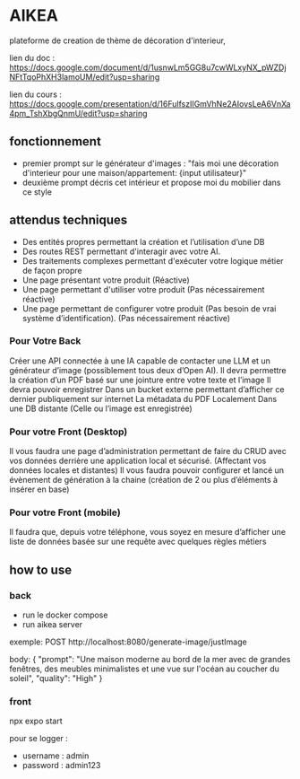 # AIKEA

plateforme de creation de thème de décoration d'interieur,

lien du doc : https://docs.google.com/document/d/1usnwLm5GG8u7cwWLxyNX_pWZDjNFtTqoPhXH3lamoUM/edit?usp=sharing

lien du cours : https://docs.google.com/presentation/d/16FulfszIIGmVhNe2AIovsLeA6VnXa4pm_TshXbgQnmU/edit?usp=sharing

## fonctionnement

- premier prompt sur le générateur d'images : "fais moi une décoration d'interieur pour une maison/appartement: {input utilisateur}"
- deuxième prompt décris cet intérieur et propose moi du mobilier dans ce style

## attendus techniques

- Des entités propres permettant la création et l’utilisation d’une DB
- Des routes REST permettant d'interagir avec votre AI.
- Des traitements complexes permettant d'exécuter votre logique métier de façon propre
- Une page présentant votre produit (Réactive)
- Une page permettant d'utiliser votre produit (Pas nécessairement réactive)
- Une page permettant de configurer votre produit (Pas besoin de vrai système d’identification). (Pas nécessairement réactive)

### Pour Votre Back

Créer une API connectée à une IA capable de contacter une LLM et un générateur d’image (possiblement tous deux d’Open AI).
Il devra permettre la création d’un PDF basé sur une jointure entre votre texte et l’image
Il devra pouvoir enregistrer
Dans un bucket externe permettant d’afficher ce dernier publiquement sur internet
La métadata du PDF
Localement
Dans une DB distante (Celle ou l’image est enregistrée)

### Pour votre Front (Desktop)

Il vous faudra une page d’administration permettant de faire du CRUD avec vos données derrière une application local et sécurisé. (Affectant vos données locales et distantes)
Il vous faudra pouvoir configurer et lancé un évènement de génération à la chaine (création de 2 ou plus d’éléments à insérer en base)

### Pour votre Front (mobile)

Il faudra que, depuis votre téléphone, vous soyez en mesure d’afficher une liste de données basée sur une requête avec quelques règles métiers

## how to use

### back

- run le docker compose
- run aikea server

exemple:
POST http://localhost:8080/generate-image/justImage

body: {
"prompt": "Une maison moderne au bord de la mer avec de grandes fenêtres, des meubles minimalistes et une vue sur l'océan au coucher du soleil",
"quality": "High"
}

### front

npx expo start

pour se logger :

- username : admin
- password : admin123
